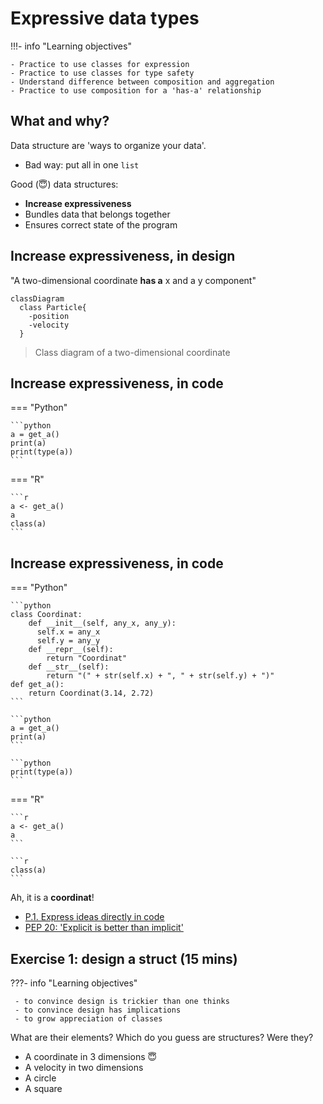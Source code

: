# Expressive data types

!!!- info "Learning objectives"

    - Practice to use classes for expression
    - Practice to use classes for type safety
    - Understand difference between composition and aggregation
    - Practice to use composition for a 'has-a' relationship

## What and why?

Data structure are 'ways to organize your data'.

- Bad way: put all in one `list`

Good (:innocent:) data structures:

- **Increase expressiveness**
- Bundles data that belongs together
- Ensures correct state of the program

## Increase expressiveness, in design

"A two-dimensional coordinate **has a** x and a y component"

```mermaid
classDiagram
  class Particle{
    -position
    -velocity
  }
```


> Class diagram of a two-dimensional coordinate

## Increase expressiveness, in code

=== "Python"

    ```python
    a = get_a()
    print(a)
    print(type(a))
    ```

=== "R"

    ```r
    a <- get_a()
    a
    class(a)
    ```

## Increase expressiveness, in code

=== "Python"

    ```python
    class Coordinat:
        def __init__(self, any_x, any_y):
          self.x = any_x
          self.y = any_y
        def __repr__(self):
            return "Coordinat"
        def __str__(self):
            return "(" + str(self.x) + ", " + str(self.y) + ")"
    def get_a():
        return Coordinat(3.14, 2.72)
    ```

    ```python
    a = get_a()
    print(a)
    ```

    ```python
    print(type(a))
    ```
=== "R"

    ```r
    a <- get_a()
    a
    ```

    ```r
    class(a)
    ```

Ah, it is a **coordinat**!

- [P.1. Express ideas directly in code](https://isocpp.github.io/CppCoreGuidelines/CppCoreGuidelines#Rp-direct)
- [PEP 20: 'Explicit is better than implicit'](https://peps.python.org/pep-0020/#the-zen-of-python)

## Exercise 1: design a struct (15 mins)

???- info "Learning objectives"

     - to convince design is trickier than one thinks
     - to convince design has implications
     - to grow appreciation of classes

What are their elements? Which do you guess are structures? Were they?

- A coordinate in 3 dimensions :innocent:
- A velocity in two dimensions
- A circle
- A square


